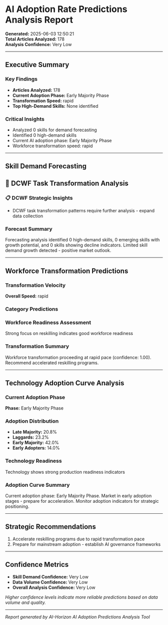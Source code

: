 # AI Adoption Rate Predictions Analysis Report

**Generated:** 2025-06-03 12:50:21  
**Total Articles Analyzed:** 178  
**Analysis Confidence:** Very Low

---

## Executive Summary


### Key Findings

- **Articles Analyzed:** 178
- **Current Adoption Phase:** Early Majority Phase
- **Transformation Speed:** rapid
- **Top High-Demand Skills:** None identified

### Critical Insights

- Analyzed 0 skills for demand forecasting
- Identified 0 high-demand skills
- Current AI adoption phase: Early Majority Phase
- Workforce transformation speed: rapid


---

## Skill Demand Forecasting

## 🎯 DCWF Task Transformation Analysis

### 📋 DCWF Strategic Insights

- DCWF task transformation patterns require further analysis - expand data collection

### Forecast Summary
Forecasting analysis identified 0 high-demand skills, 0 emerging skills with growth potential, and 0 skills showing decline indicators. Limited skill demand growth detected - positive market outlook.


---

## Workforce Transformation Predictions


### Transformation Velocity

**Overall Speed:** rapid

### Category Predictions


### Workforce Readiness Assessment

Strong focus on reskilling indicates good workforce readiness

### Transformation Summary

Workforce transformation proceeding at rapid pace (confidence: 1.00). Recommend accelerated reskilling programs.


---

## Technology Adoption Curve Analysis


### Current Adoption Phase

**Phase:** Early Majority Phase

### Adoption Distribution

- **Late Majority:** 20.8%
- **Laggards:** 23.2%
- **Early Majority:** 42.0%
- **Early Adopters:** 14.0%


### Technology Readiness

Technology shows strong production readiness indicators

### Adoption Curve Summary

Current adoption phase: Early Majority Phase. Market in early adoption stages - prepare for acceleration. Monitor adoption indicators for strategic positioning.


---

## Strategic Recommendations

1. Accelerate reskilling programs due to rapid transformation pace
2. Prepare for mainstream adoption - establish AI governance frameworks


---

## Confidence Metrics


- **Skill Demand Confidence:** Very Low
- **Data Volume Confidence:** Very Low
- **Overall Analysis Confidence:** Very Low

*Higher confidence levels indicate more reliable predictions based on data volume and quality.*


---

*Report generated by AI-Horizon AI Adoption Predictions Analysis Tool*
